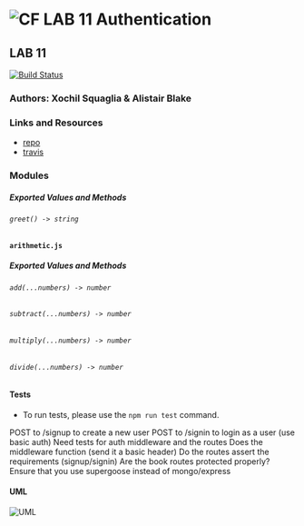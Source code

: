 ![CF](http://i.imgur.com/7v5ASc8.png) LAB 11 Authentication
==============================================

## LAB 11
[![Build Status](https://travis-ci.org/vladimirsan/cf-travis-deployment.svg?branch=master)](https://travis-ci.org/vladimirsan/cf-travis-deployment)

### Authors: Xochil Squaglia & Alistair Blake

### Links and Resources
* [repo](https://github.com/xochil73/11lab)
* [travis]()


### Modules
#### 
##### Exported Values and Methods

###### `greet() -> string`

#### `arithmetic.js`
##### Exported Values and Methods

###### `add(...numbers) -> number`
###### `subtract(...numbers) -> number`
###### `multiply(...numbers) -> number`
###### `divide(...numbers) -> number`


#### Tests
* To run tests, please use the `npm run test` command.

POST to /signup to create a new user
POST to /signin to login as a user (use basic auth)
Need tests for auth middleware and the routes
Does the middleware function (send it a basic header)
Do the routes assert the requirements (signup/signin)
Are the book routes protected properly?
Ensure that you use supergoose instead of mongo/express

#### UML
![UML](uml.png)